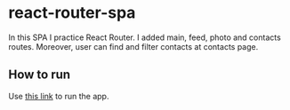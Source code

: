# react-router-spa

In this SPA I practice React Router. I added main, feed, photo and contacts routes. Moreover, user can find and filter contacts at contacts page.

## How to run

Use [this link](https://margaretkulinich.github.io/react-router-spa/) to run the app.
